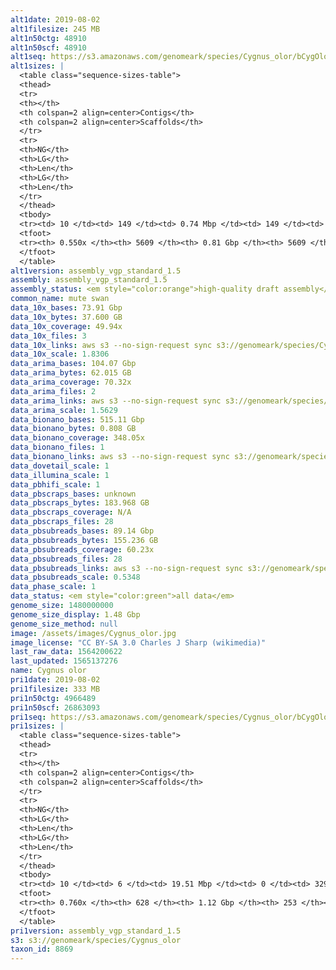 ```yaml
---
alt1date: 2019-08-02
alt1filesize: 245 MB
alt1n50ctg: 48910
alt1n50scf: 48910
alt1seq: https://s3.amazonaws.com/genomeark/species/Cygnus_olor/bCygOlo1/assembly_vgp_standard_1.5/bCygOlo1.alt.asm.20190802.fasta.gz
alt1sizes: |
  <table class="sequence-sizes-table">
  <thead>
  <tr>
  <th></th>
  <th colspan=2 align=center>Contigs</th>
  <th colspan=2 align=center>Scaffolds</th>
  </tr>
  <tr>
  <th>NG</th>
  <th>LG</th>
  <th>Len</th>
  <th>LG</th>
  <th>Len</th>
  </tr>
  </thead>
  <tbody>
  <tr><td> 10 </td><td> 149 </td><td> 0.74 Mbp </td><td> 149 </td><td> 0.74 Mbp </td></tr>  <tr><td> 20 </td><td> 409 </td><td> 0.46 Mbp </td><td> 409 </td><td> 0.46 Mbp </td></tr>  <tr><td> 30 </td><td> 812 </td><td> 0.29 Mbp </td><td> 812 </td><td> 0.29 Mbp </td></tr>  <tr><td> 40 </td><td> 1468 </td><td> 0.17 Mbp </td><td> 1468 </td><td> 0.17 Mbp </td></tr>  <tr style="background-color:#cccccc;"><td> 50 </td><td> 3124 </td><td> 48.91 Kbp </td><td> 3124 </td><td> 48.91 Kbp </td></tr>  <tr><td> 60 </td><td> - </td><td> - </td><td> - </td><td> - </td></tr>  <tr><td> 70 </td><td> - </td><td> - </td><td> - </td><td> - </td></tr>  <tr><td> 80 </td><td> - </td><td> - </td><td> - </td><td> - </td></tr>  <tr><td> 90 </td><td> - </td><td> - </td><td> - </td><td> - </td></tr>  <tr><td> 100 </td><td> - </td><td> - </td><td> - </td><td> - </td></tr>  </tbody>
  <tfoot>
  <tr><th> 0.550x </th><th> 5609 </th><th> 0.81 Gbp </th><th> 5609 </th><th> 0.81 Gbp </th></tr>
  </tfoot>
  </table>
alt1version: assembly_vgp_standard_1.5
assembly: assembly_vgp_standard_1.5
assembly_status: <em style="color:orange">high-quality draft assembly</em>
common_name: mute swan
data_10x_bases: 73.91 Gbp
data_10x_bytes: 37.600 GB
data_10x_coverage: 49.94x
data_10x_files: 3
data_10x_links: aws s3 --no-sign-request sync s3://genomeark/species/Cygnus_olor/bCygOlo1/genomic_data/10x/ .<br>
data_10x_scale: 1.8306
data_arima_bases: 104.07 Gbp
data_arima_bytes: 62.015 GB
data_arima_coverage: 70.32x
data_arima_files: 2
data_arima_links: aws s3 --no-sign-request sync s3://genomeark/species/Cygnus_olor/bCygOlo1/genomic_data/arima/ .<br>
data_arima_scale: 1.5629
data_bionano_bases: 515.11 Gbp
data_bionano_bytes: 0.808 GB
data_bionano_coverage: 348.05x
data_bionano_files: 1
data_bionano_links: aws s3 --no-sign-request sync s3://genomeark/species/Cygnus_olor/bCygOlo1/genomic_data/bionano/ .<br>
data_dovetail_scale: 1
data_illumina_scale: 1
data_pbhifi_scale: 1
data_pbscraps_bases: unknown
data_pbscraps_bytes: 183.968 GB
data_pbscraps_coverage: N/A
data_pbscraps_files: 28
data_pbsubreads_bases: 89.14 Gbp
data_pbsubreads_bytes: 155.236 GB
data_pbsubreads_coverage: 60.23x
data_pbsubreads_files: 28
data_pbsubreads_links: aws s3 --no-sign-request sync s3://genomeark/species/Cygnus_olor/bCygOlo1/genomic_data/pacbio/ . --exclude "*scraps.bam* --exclude "*ccs.bam*"<br>
data_pbsubreads_scale: 0.5348
data_phase_scale: 1
data_status: <em style="color:green">all data</em>
genome_size: 1480000000
genome_size_display: 1.48 Gbp
genome_size_method: null
image: /assets/images/Cygnus_olor.jpg
image_license: "CC BY-SA 3.0 Charles J Sharp (wikimedia)"
last_raw_data: 1564200622
last_updated: 1565137276
name: Cygnus olor
pri1date: 2019-08-02
pri1filesize: 333 MB
pri1n50ctg: 4966489
pri1n50scf: 26863093
pri1seq: https://s3.amazonaws.com/genomeark/species/Cygnus_olor/bCygOlo1/assembly_vgp_standard_1.5/bCygOlo1.pri.asm.20190802.fasta.gz
pri1sizes: |
  <table class="sequence-sizes-table">
  <thead>
  <tr>
  <th></th>
  <th colspan=2 align=center>Contigs</th>
  <th colspan=2 align=center>Scaffolds</th>
  </tr>
  <tr>
  <th>NG</th>
  <th>LG</th>
  <th>Len</th>
  <th>LG</th>
  <th>Len</th>
  </tr>
  </thead>
  <tbody>
  <tr><td> 10 </td><td> 6 </td><td> 19.51 Mbp </td><td> 0 </td><td> 329.84 Mbp </td></tr>  <tr><td> 20 </td><td> 15 </td><td> 14.35 Mbp </td><td> 0 </td><td> 329.84 Mbp </td></tr>  <tr><td> 30 </td><td> 27 </td><td> 10.89 Mbp </td><td> 2 </td><td> 71.11 Mbp </td></tr>  <tr><td> 40 </td><td> 44 </td><td> 7.03 Mbp </td><td> 4 </td><td> 66.07 Mbp </td></tr>  <tr style="background-color:#cccccc;"><td> 50 </td><td> 69 </td><td style="background-color:#88ff88;"> 4.97 Mbp </td><td> 8 </td><td style="background-color:#88ff88;"> 26.86 Mbp </td></tr>  <tr><td> 60 </td><td> 108 </td><td> 2.96 Mbp </td><td> 15 </td><td> 18.10 Mbp </td></tr>  <tr><td> 70 </td><td> 193 </td><td> 0.96 Mbp </td><td> 28 </td><td> 6.77 Mbp </td></tr>  <tr><td> 80 </td><td> - </td><td> - </td><td> - </td><td> - </td></tr>  <tr><td> 90 </td><td> - </td><td> - </td><td> - </td><td> - </td></tr>  <tr><td> 100 </td><td> - </td><td> - </td><td> - </td><td> - </td></tr>  </tbody>
  <tfoot>
  <tr><th> 0.760x </th><th> 628 </th><th> 1.12 Gbp </th><th> 253 </th><th> 1.14 Gbp </th></tr>
  </tfoot>
  </table>
pri1version: assembly_vgp_standard_1.5
s3: s3://genomeark/species/Cygnus_olor
taxon_id: 8869
---
```

